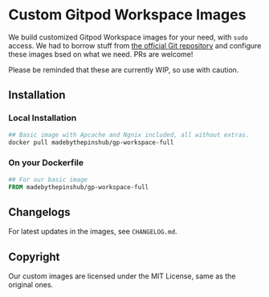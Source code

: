 # Custom Gitpod Workspace Images

We build customized Gitpod Workspace images for your need, with `sudo` access. We had
to borrow stuff from [the official Git repository](https://github.com/gitpod-io/workspace-images)
and configure these images bsed on what we need. PRs are welcome!

Please be reminded that these are currently WIP, so use with caution.

## Installation

### Local Installation

```sh
## Basic image with Apcache and Ngnix included, all without extras.
docker pull madebythepinshub/gp-workspace-full
```

### On your Dockerfile

```Dockerfile
## For our basic image
FROM madebythepinshub/gp-workspace-full
```

## Changelogs

For latest updates in the images, see `CHANGELOG.md`.

## Copyright

Our custom images are licensed under the MIT License, same as the original ones.

